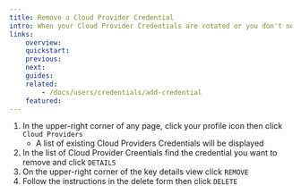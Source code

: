 ```yaml
---
title: Remove a Cloud Provider Credential
intro: When your Cloud Provider Credentials are rotated or you don't need to support a given cloud provider account you can remove from Devopness the credentials that are no longer being used.
links:
    overview:
    quickstart:
    previous:
    next:
    guides:
    related:
        - /docs/users/credentials/add-credential
    featured:
---
```


1. In the upper-right corner of any page, click your profile icon then click `Cloud Providers`
    - A list of existing Cloud Providers Credentials will be displayed
1. In the list of Cloud Provider Creentials find the credential you want to remove and click `DETAILS`
1. On the upper-right corner of the key details view click `REMOVE`
1. Follow the instructions in the delete form then click `DELETE`
